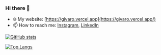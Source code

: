 ### Hi there 👋

- 🌐 My website: [https://givaro.vercel.app](https://givaro.vercel.app/)
- 📫 How to reach me:
[Instagram](https://www.instagram.com/givxl33t/),
[LinkedIn](https://www.linkedin.com/in/givaro/)

[![GitHub stats](https://github-readme-stats.vercel.app/api?username=givxl33t&count_private=true&show_icons=true&hide_rank=true&theme=transparent)](https://github.com/anuraghazra/github-readme-stats)

[![Top Langs](https://github-readme-stats.vercel.app/api/top-langs/?username=givxl33t&theme=transparent)](https://github.com/anuraghazra/github-readme-stats)

<!--
**brandon-julio-t/brandon-julio-t** is a ✨ _special_ ✨ repository because its `README.md` (this file) appears on your GitHub profile.

Here are some ideas to get you started:

- 🔭 I’m currently working on ...
- 🌱 I’m currently learning ...
- 👯 I’m looking to collaborate on ...
- 🤔 I’m looking for help with ...
- 💬 Ask me about ...
- 📫 How to reach me: ...
- 😄 Pronouns: ...
- ⚡ Fun fact: ...
-->
